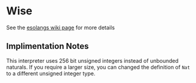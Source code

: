 # Wise

See the [esolangs wiki page](https://esolangs.org/wiki/Wise) for more details

## Implimentation Notes
This interpreter uses 256 bit unsigned integers instead of unbounded naturals.
If you require a larger size, you can changed the definition of `Nat` to a
different unsigned integer type.
